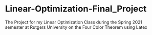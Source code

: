# Linear-Optimization-Final_Project
The Project for my Linear Optimization Class during the Spring 2021 semester at Rutgers University on the Four Color Theorem using Latex
